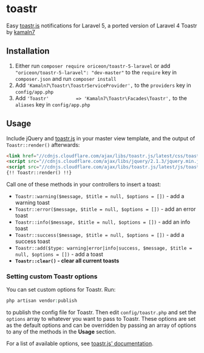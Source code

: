 toastr
======

Easy [toastr.js](https://github.com/CodeSeven/toastr) notifications for Laravel 5, a ported version of Laravel 4 Toastr by [kamaln7](https://github.com/kamaln7/toastr)

Installation
------------

1. Either run `composer require oriceon/toastr-5-laravel` or add `"oriceon/toastr-5-laravel": "dev-master"` to the `require` key in `composer.json` and run `composer install`
2. Add `'Kamaln7\Toastr\ToastrServiceProvider',` to the `providers` key in `config/app.php`
3. Add `'Toastr'          => 'Kamaln7\Toastr\Facades\Toastr',` to the `aliases` key in `config/app.php`

Usage
-----

Include jQuery and [toastr.js](https://github.com/CodeSeven/toastr) in your master view template, and the output of    `Toastr::render()` afterwards:

``` html
<link href="//cdnjs.cloudflare.com/ajax/libs/toastr.js/latest/css/toastr.min.css" rel="stylesheet">
<script src="//cdnjs.cloudflare.com/ajax/libs/jquery/2.1.3/jquery.min.js"></script>
<script src="//cdnjs.cloudflare.com/ajax/libs/toastr.js/latest/js/toastr.min.js"></script>
{!! Toastr::render() !!}
```

Call one of these methods in your controllers to insert a toast:
  - `Toastr::warning($message, $title = null, $options = [])` - add a warning toast
  - `Toastr::error($message, $title = null, $options = [])` - add an error toast
  - `Toastr::info($message, $title = null, $options = [])` - add an info toast
  - `Toastr::success($message, $title = null, $options = [])` - add a success toast
  - `Toastr::add($type: warning|error|info|success, $message, $title = null, $options = [])` - add a toast
  - **`Toastr::clear()` - clear all current toasts**

### Setting custom Toastr options

You can set custom options for Toastr. Run:

``` php
php artisan vendor:publish
```

to publish the config file for Toastr. Then edit `config/toastr.php` and set the `options` array to whatever you want to pass to Toastr. These options are set as the default options and can be overridden by passing an array of options to any of the methods in the **Usage** section.

For a list of available options, see [toastr.js' documentation](https://github.com/CodeSeven/toastr).
